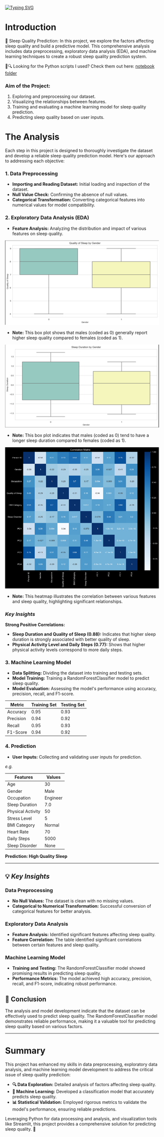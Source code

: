 [![Typing SVG](https://readme-typing-svg.demolab.com?font=Bebas+Neue&size=55&pause=5000&color=F76200&random=false&width=800&height=200&lines=Sleep+Quality+Prediction)](https://git.io/typing-svg)

# Introduction
🛌 Sleep Quality Prediction: In this project, we explore the factors affecting sleep quality and build a predictive model. This comprehensive analysis includes data preprocessing, exploratory data analysis (EDA), and machine learning techniques to create a robust sleep quality prediction system.

🤔🔍 Looking for the Python scripts I used? Check them out here: [notebook folder](/notebook/)

### Aim of the Project:
1. Exploring and preprocessing our dataset.
2. Visualizing the relationships between features.
3. Training and evaluating a machine learning model for sleep quality prediction.
4. Predicting sleep quality based on user inputs.

# The Analysis
Each step in this project is designed to thoroughly investigate the dataset and develop a reliable sleep quality prediction model. Here's our approach to addressing each objective:

### 1. Data Preprocessing
* **Importing and Reading Dataset:** Initial loading and inspection of the dataset.
* **Null Value Check:** Confirming the absence of null values.
* **Categorical Transformation:** Converting categorical features into numerical values for model compatibility.

### 2. Exploratory Data Analysis (EDA)
* **Feature Analysis:** Analyzing the distribution and impact of various features on sleep quality.

![Quality of Sleep by Gender](assets/eda2.PNG)
* **Note:** This box plot shows that males (coded as 0) generally report higher sleep quality compared to females (coded as 1).

![Sleep Duration by Gender](assets/eda.PNG)
* **Note:** This box plot indicates that males (coded as 0) tend to have a longer sleep duration compared to females (coded as 1).

![Correlation Heatmap](assets/correlation_heatmap.png)
* **Note:** This heatmap illustrates the correlation between various features and sleep quality, highlighting significant relationships.
### ***Key Insights***

**Strong Positive Correlations:**

* **Sleep Duration and Quality of Sleep (0.88):** Indicates that higher sleep duration is strongly associated with better quality of sleep.
* **Physical Activity Level and Daily Steps (0.77):** Shows that higher physical activity levels correspond to more daily steps.

### 3. Machine Learning Model
* **Data Splitting:** Dividing the dataset into training and testing sets.
* **Model Training:** Training a RandomForestClassifier model to predict sleep quality.
* **Model Evaluation:** Assessing the model's performance using accuracy, precision, recall, and F1-score.

| Metric             | Training Set   | Testing Set    |
|--------------------|----------------|----------------|
| Accuracy           | 0.95           | 0.93           |
| Precision          | 0.94           | 0.92           |
| Recall             | 0.95           | 0.93           |
| F1-Score           | 0.94           | 0.92           |

### 4. Prediction
* **User Inputs:** Collecting and validating user inputs for prediction.
  
_e.g._

| Features            | Values     |
|---------------------|------------|
| Age                 | 30         |
| Gender              | Male       |
| Occupation          | Engineer   |
| Sleep Duration      | 7.0        |
| Physical Activity   | 50         |
| Stress Level        | 5          |
| BMI Category        | Normal     |
| Heart Rate          | 70         |
| Daily Steps         | 5000       |
| Sleep Disorder      | None       |

**Prediction: High Quality Sleep**

___

## 💡 ___Key Insights___
### Data Preprocessing
- **No Null Values:** The dataset is clean with no missing values.
- **Categorical to Numerical Transformation:** Successful conversion of categorical features for better analysis.

### Exploratory Data Analysis
- **Feature Analysis:** Identified significant features affecting sleep quality.
- **Feature Correlation:** The table identified significant correlations between certain features and sleep quality.


### Machine Learning Model
- **Training and Testing:** The RandomForestClassifier model showed promising results in predicting sleep quality.
- **Performance Metrics:** The model achieved high accuracy, precision, recall, and F1-score, indicating robust performance.

## 🏁 __Conclusion__
The analysis and model development indicate that the dataset can be effectively used to predict sleep quality. The RandomForestClassifier model demonstrates reliable performance, making it a valuable tool for predicting sleep quality based on various factors.

___
# Summary
This project has enhanced my skills in data preprocessing, exploratory data analysis, and machine learning model development to address the critical issue of sleep quality prediction:

* __🔍 Data Exploration:__ Detailed analysis of factors affecting sleep quality.
* __🤖 Machine Learning:__ Developed a classification model that accurately predicts sleep quality.
* __📊 Statistical Validation:__ Employed rigorous metrics to validate the model's performance, ensuring reliable predictions.

Leveraging Python for data processing and analysis, and visualization tools like Streamlit, this project provides a comprehensive solution for predicting sleep quality. 🛌

